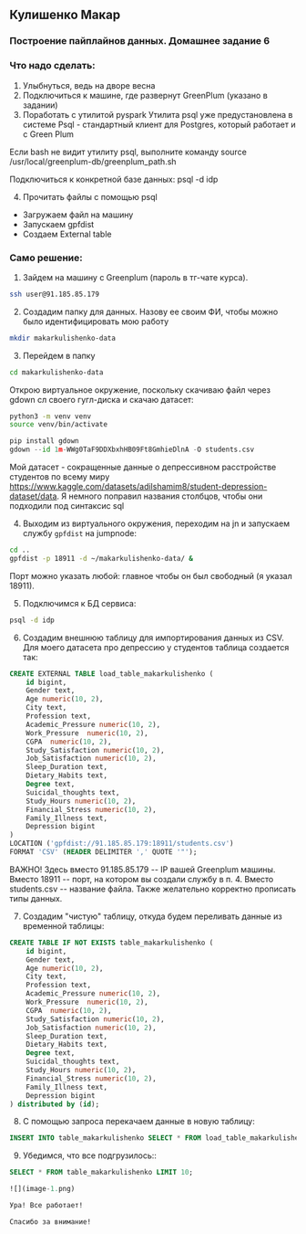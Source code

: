 ## Кулишенко Макар
### Построение пайплайнов данных. Домашнее задание 6

### Что надо сделать:
1. Улыбнуться, ведь на дворе весна
2. Подключиться к машине, где развернут GreenPlum (указано в задании)
3. Поработать с утилитой pyspark
Утилита psql уже предустановлена в системе
Psql - стандартный клиент для Postgres, который работает и с Green Plum

Если bash не видит утилиту psql, выполните команду source /usr/local/greenplum-db/greenplum_path.sh

Подключиться к конкретной базе данных:
psql -d idp

4. Прочитать файлы с помощью psql
- Загружаем файл на машину
- Запускаем gpfdist
- Создаем External table

### Само решение:

1. Зайдем на машину с Greenplum (пароль в тг-чате курса).
```bash
ssh user@91.185.85.179
```

2. Создадим папку для данных. Назову ее своим ФИ, чтобы можно было идентифицировать мою работу
```bash
mkdir makarkulishenko-data
```

3. Перейдем в папку 
```bash
cd makarkulishenko-data
```
Открою виртуальное окружение, поскольку скачиваю файл через gdown сл своего гугл-диска и скачаю датасет:

```bash
python3 -m venv venv
source venv/bin/activate
```
```python
pip install gdown
gdown --id 1m-WWg0TaF9DDXbxhHB09Ft8GmhieDlnA -O students.csv
```

Мой датасет - сокращенные данные о депрессивном расстройстве студентов по всему миру https://www.kaggle.com/datasets/adilshamim8/student-depression-dataset/data. Я немного поправил названия столбцов, чтобы они подходили под синтаксис sql

4. Выходим из виртуального окружения, переходим на jn и запускаем службу `gpfdist` на jumpnode:
```bash
cd ..
gpfdist -p 18911 -d ~/makarkulishenko-data/ &
```
Порт можно указать любой: главное чтобы он был свободный (я указал 18911).

5. Подключимся к БД сервиса:
```bash
psql -d idp
```

6. Создадим внешнюю таблицу для импортирования данных из CSV. Для моего датасета про депрессию у студентов таблица создается так:
```sql
CREATE EXTERNAL TABLE load_table_makarkulishenko (
    id bigint,
    Gender text,
    Age numeric(10, 2),
    City text,
    Profession text,
    Academic_Pressure numeric(10, 2),
    Work_Pressure  numeric(10, 2),
    CGPA  numeric(10, 2),
    Study_Satisfaction numeric(10, 2),
    Job_Satisfaction numeric(10, 2),
    Sleep_Duration text,
    Dietary_Habits text,
    Degree text,
    Suicidal_thoughts text,
    Study_Hours numeric(10, 2),
    Financial_Stress numeric(10, 2),
    Family_Illness text,
    Depression bigint
)
LOCATION ('gpfdist://91.185.85.179:18911/students.csv')
FORMAT 'CSV' (HEADER DELIMITER ',' QUOTE '"');
```
ВАЖНО! Здесь вместо 91.185.85.179 -- IP вашей Greenplum машины. Вместо 18911 -- порт, на котором вы создали службу в п. 4. Вместо students.csv -- название файла. Также желательно корректно прописать типы данных.

7. Создадим "чистую" таблицу, откуда будем переливать данные из временной таблицы:
```sql
CREATE TABLE IF NOT EXISTS table_makarkulishenko (
    id bigint,
    Gender text,
    Age numeric(10, 2),
    City text,
    Profession text,
    Academic_Pressure numeric(10, 2),
    Work_Pressure  numeric(10, 2),
    CGPA  numeric(10, 2),
    Study_Satisfaction numeric(10, 2),
    Job_Satisfaction numeric(10, 2),
    Sleep_Duration text,
    Dietary_Habits text,
    Degree text,
    Suicidal_thoughts text,
    Study_Hours numeric(10, 2),
    Financial_Stress numeric(10, 2),
    Family_Illness text,
    Depression bigint
) distributed by (id);
```

8. С помощью запроса перекачаем данные в новую таблицу:
```sql
INSERT INTO table_makarkulishenko SELECT * FROM load_table_makarkulishenko;
```

9. Убедимся, что все подгрузилось::
```sql
SELECT * FROM table_makarkulishenko LIMIT 10;

![](image-1.png)

Ура! Все работает!

Спасибо за внимание!